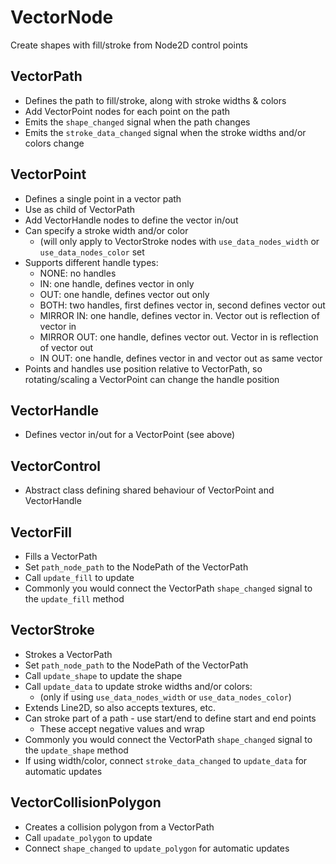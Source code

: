 # VectorNode
Create shapes with fill/stroke from Node2D control points

## VectorPath
- Defines the path to fill/stroke, along with stroke widths & colors
- Add VectorPoint nodes for each point on the path
- Emits the `shape_changed` signal when the path changes
- Emits the `stroke_data_changed` signal when the stroke widths and/or colors change

## VectorPoint
- Defines a single point in a vector path
- Use as child of VectorPath
- Add VectorHandle nodes to define the vector in/out
- Can specify a stroke width and/or color
  - (will only apply to VectorStroke nodes with `use_data_nodes_width` or `use_data_nodes_color` set
- Supports different handle types:
  - NONE: no handles
  - IN: one handle, defines vector in only
  - OUT: one handle, defines vector out only
  - BOTH: two handles, first defines vector in, second defines vector out
  - MIRROR IN: one handle, defines vector in. Vector out is reflection of vector in
  - MIRROR OUT: one handle, defines vector out. Vector in is reflection of vector out
  - IN OUT: one handle, defines vector in and vector out as same vector
- Points and handles use position relative to VectorPath, so rotating/scaling a VectorPoint can change the handle position

## VectorHandle
- Defines vector in/out for a VectorPoint (see above)

## VectorControl
- Abstract class defining shared behaviour of VectorPoint and VectorHandle

## VectorFill
- Fills a VectorPath
- Set `path_node_path` to the NodePath of the VectorPath
- Call `update_fill` to update
- Commonly you would connect the VectorPath `shape_changed` signal to the `update_fill` method

## VectorStroke
- Strokes a VectorPath
- Set `path_node_path` to the NodePath of the VectorPath
- Call `update_shape` to update the shape
- Call `update_data` to update stroke widths and/or colors:
  - (only if using `use_data_nodes_width` or `use_data_nodes_color`)
- Extends Line2D, so also accepts textures, etc.
- Can stroke part of a path - use start/end to define start and end points
  - These accept negative values and wrap
- Commonly you would connect the VectorPath `shape_changed` signal to the `update_shape` method
- If using width/color, connect `stroke_data_changed` to `update_data` for automatic updates

## VectorCollisionPolygon
- Creates a collision polygon from a VectorPath
- Call `upadate_polygon` to update
- Connect `shape_changed` to `update_polygon` for automatic updates
